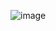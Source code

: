 ![image](https://github.com/Ahmad61-6/Ostad_Flutter_Course/assets/130034466/dfdd5fcb-b541-47fa-b7a7-f46eb26ac0d9)
